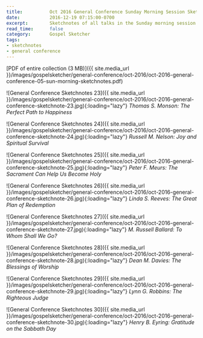 ```yaml
---
title:          Oct 2016 General Conference Sunday Morning Session Sketchnotes
date:           2016-12-19 07:15:00-0700
excerpt:        Sketchnotes of all talks in the Sunday morning session from Oct 2016 LDS General Conference
read_time:      false
category:       Gospel Sketcher
tags:
- sketchnotes
- general conference
---
```


[PDF of entire collection (3 MB)]({{ site.media_url }}/images/gospelsketcher/general-conference/oct-2016/oct-2016-general-conference-05-sun-morning-sketchnotes.pdf)

![General Conference Sketchnotes 23]({{ site.media_url }}/images/gospelsketcher/general-conference/oct-2016/oct-2016-general-conference-sketchnote-23.jpg){:loading="lazy"}
_Thomas S. Monson: The Perfect Path to Happiness_

![General Conference Sketchnotes 24]({{ site.media_url }}/images/gospelsketcher/general-conference/oct-2016/oct-2016-general-conference-sketchnote-24.jpg){:loading="lazy"}
_Russell M. Nelson: Joy and Spiritual Survival_

![General Conference Sketchnotes 25]({{ site.media_url }}/images/gospelsketcher/general-conference/oct-2016/oct-2016-general-conference-sketchnote-25.jpg){:loading="lazy"}
_Peter F. Meurs: The Sacrament Can Help Us Become Holy_

![General Conference Sketchnotes 26]({{ site.media_url }}/images/gospelsketcher/general-conference/oct-2016/oct-2016-general-conference-sketchnote-26.jpg){:loading="lazy"}
_Linda S. Reeves: The Great Plan of Redemption_

![General Conference Sketchnotes 27]({{ site.media_url }}/images/gospelsketcher/general-conference/oct-2016/oct-2016-general-conference-sketchnote-27.jpg){:loading="lazy"}
_M. Russell Ballard: To Whom Shall We Go?_

![General Conference Sketchnotes 28]({{ site.media_url }}/images/gospelsketcher/general-conference/oct-2016/oct-2016-general-conference-sketchnote-28.jpg){:loading="lazy"}
_Dean M. Davies: The Blessings of Worship_

![General Conference Sketchnotes 29]({{ site.media_url }}/images/gospelsketcher/general-conference/oct-2016/oct-2016-general-conference-sketchnote-29.jpg){:loading="lazy"}
_Lynn G. Robbins: The Righteous Judge_

![General Conference Sketchnotes 30]({{ site.media_url }}/images/gospelsketcher/general-conference/oct-2016/oct-2016-general-conference-sketchnote-30.jpg){:loading="lazy"}
_Henry B. Eyring: Gratitude on the Sabbath Day_
